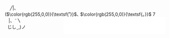 &nbsp;&nbsp;&nbsp;&nbsp;╱|、  
  ($\color{rgb(255,0,0)}{\textsf{˚}}$､ $\color{rgb(255,0,0)}{\textsf{。}}$ 7 <picture> <source media="(prefers-color-scheme: dark)" srcset="./black.gif" align="right"> <img alt="NO IMAGES?" src="./white.gif" align="right"> </picture>  
&nbsp;&nbsp;&nbsp;|、˜〵  
&nbsp;&nbsp;じしˍ,)ノ  
